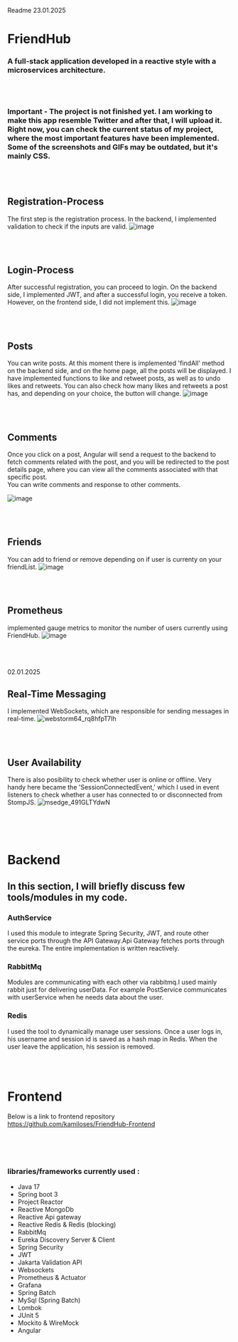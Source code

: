 Readme 23.01.2025

<h1>FriendHub</h1>
<h3>
A full-stack application developed in a reactive style with a microservices architecture.
</h3>



<br><br>
<h3>Important - The project is not finished yet. I am working to make this app resemble Twitter and after that, I will upload it. Right now, you can check the current status of my project, where the most important features have been implemented. Some of the screenshots and GIFs may be outdated, but it's mainly CSS.</h3>
<p>

</p>


<br><br><h2>Registration-Process</h2>
The first step is the registration process. In the backend, I implemented validation to check if the inputs are valid.
![image](https://github.com/user-attachments/assets/1bd10fa2-d058-4970-b405-3e852e7a99a5)




<br><br> <h2>Login-Process</h2>
After successful registration, you can proceed to login. On the backend side, I implemented JWT, and after a successful login,
you receive a token. However, on the frontend side, I did not implement this.
![image](https://github.com/user-attachments/assets/d09dd208-7f34-43bb-8468-1edcc635f409)




<br><br><h2>Posts</h2>
You can write posts. At this moment there is implemented 'findAll' method on the backend side, and on the home page, all the posts will be displayed.
I have implemented functions to like and retweet posts, as well as to undo likes and retweets. You can also check how many likes and retweets a post has, and depending on your choice, the button will change.
![image](https://github.com/user-attachments/assets/180f0e44-ff92-4680-a4f6-9d0d55dbbef6)






<br><br><h2>Comments</h2>

Once you click on a post, Angular will send a request to the backend to fetch comments related with the post, and you will be redirected to the post details page, where you can view all the comments associated with that specific post.
<br>You can write comments and response to other comments.

![image](https://github.com/user-attachments/assets/4ce59cda-b116-482d-b9eb-ffdffe89a866)




<br><br> <h2>Friends</h2>
You can add to friend or remove depending on if user is currenty on your friendList.
![image](https://github.com/user-attachments/assets/4dd098d2-22bc-4e47-99c6-607d021a1d39)


<br><br> <h2>Prometheus</h2>
 implemented gauge metrics to monitor the number of users currently using FriendHub.
![image](https://github.com/user-attachments/assets/7dfe7447-51c7-41d2-ae25-59260253e2a6)





<br><br>
<br> 02.01.2025<br><h2>Real-Time Messaging</h2>
I implemented WebSockets, which are responsible for sending messages in real-time.
![webstorm64_rq8hfpT7Ih](https://github.com/user-attachments/assets/e2142e01-05f5-4a9f-b7f1-a24527ee048c)




<br><br><h2>User Availability</h2>
There is also posibility to check whether user is online or offline.
Very handy here became the 'SessionConnectedEvent,' which I used in event listeners to check whether a user has connected to or disconnected from StompJS.
![msedge_491GLTYdwN](https://github.com/user-attachments/assets/704f98c4-51ac-4f0f-83e4-a422708e4ba3)



<br><br><br>

<h1>Backend</h1>
<h2>In this section, I will briefly discuss few tools/modules in my code.</h2>




<h3><b>AuthService</b></h3> I used this module to integrate Spring Security, JWT, and route other service ports through the API Gateway.Api Gateway fetches ports through the eureka. The entire implementation is written reactively.


<h3><b>RabbitMq</b></h1>Modules are communicating with each other via rabbitmq.I used mainly rabbit just for delivering userData. For example PostService communicates with userService when he
needs data about the user.


<h3> Redis </h3> I used the tool to dynamically manage user sessions. Once a user logs in, his username and session id is saved as a hash map in Redis. When the user leave the application, his session is removed.



<br><br><h1>Frontend</h1>

Below is a link to frontend repository<br>
https://github.com/kamiloses/FriendHub-Frontend



<br><br><br>
<h3>libraries/frameworks currently used :</h3>

- Java 17
- Spring boot 3
- Project Reactor
- Reactive MongoDb
- Reactive Api gateway
- Reactive Redis & Redis (blocking)
- RabbitMq
- Eureka Discovery Server & Client
- Spring Security
- JWT
- Jakarta Validation API
- Websockets
- Prometheus & Actuator
- Grafana
- Spring Batch
- MySql (Spring Batch)
- Lombok
- JUnit 5
- Mockito & WireMock
- Angular
